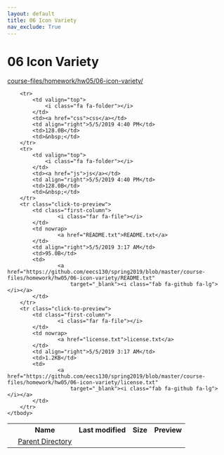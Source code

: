 ```yaml
---
layout: default
title: 06 Icon Variety
nav_exclude: True
---
```


# 06 Icon Variety

[course-files/homework/hw05/06-icon-variety/](.)

<table class="tbl-files">
    <tbody>
        <tr>
            <th valign="top"></th>
            <th>Name</th>
            <th>Last modified</th>
            <th>Size</th>
            <th>Preview</th>
        </tr>
        <tr>
            <td valign="top">
                <i class="fa fa-folder-open"></i>
            </td>
            <td><a href="../">Parent Directory</a></td>
            <td>&nbsp;</td>
            <td>&nbsp;</td>
            <td>&nbsp;</td>
        </tr>

        <tr>
            <td valign="top">
                <i class="fa fa-folder"></i>
            </td>
            <td><a href="css">css</a></td>
            <td align="right">5/5/2019 4:40 PM</td>
            <td>128.0B</td>
            <td>&nbsp;</td>
        </tr>
        <tr>
            <td valign="top">
                <i class="fa fa-folder"></i>
            </td>
            <td><a href="js">js</a></td>
            <td align="right">5/5/2019 4:40 PM</td>
            <td>128.0B</td>
            <td>&nbsp;</td>
        </tr>
        <tr class="click-to-preview">
            <td class="first-column">
                    <i class="far fa-file"></i>
            </td>
            <td nowrap>
                    <a href="README.txt">README.txt</a>
            </td>
            <td align="right">5/5/2019 3:17 AM</td>
            <td>95.0B</td>
            <td>
                    <a href="https://github.com/eecs130/spring2019/blob/master/course-files/homework/hw05/06-icon-variety/README.txt"
                        target="_blank"><i class="fab fa-github fa-lg"></i></a>
            </td>
        </tr>
        <tr class="click-to-preview">
            <td class="first-column">
                    <i class="far fa-file"></i>
            </td>
            <td nowrap>
                    <a href="license.txt">license.txt</a>
            </td>
            <td align="right">5/5/2019 3:17 AM</td>
            <td>1.2KB</td>
            <td>
                    <a href="https://github.com/eecs130/spring2019/blob/master/course-files/homework/hw05/06-icon-variety/license.txt"
                        target="_blank"><i class="fab fa-github fa-lg"></i></a>
            </td>
        </tr>
    </tbody>
</table>

